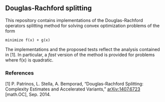 ## Douglas-Rachford splitting

This repository contains implementations of the Douglas-Rachford operators
splitting method for solving convex optimization problems of the form

```
minimize f(x) + g(x)
```

The implementations and the proposed tests reflect the analysis contained in
[1]. In particular, a *fast* version of the method is provided for problems
where f(x) is quadratic.

### References

[1] P. Patrinos, L. Stella, A. Bemporad, “Douglas-Rachford Splitting: Complexity
Estimates and Accelerated Variants,” [arXiv:1407.6723](http://arxiv.org/abs/1407.6723) [math.OC], Sep. 2014.

